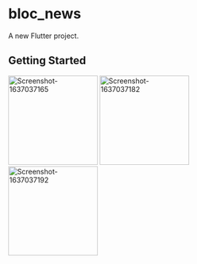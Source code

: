 # bloc_news

A new Flutter project.

## Getting Started
<a href="https://ibb.co/W0tjdjD"><img src="https://i.ibb.co/Qkdtqt8/Screenshot-1637037165.png" alt="Screenshot-1637037165" border="0" width="180"></a>
<a href="https://ibb.co/bH5pn6N"><img src="https://i.ibb.co/db4nyfk/Screenshot-1637037182.png" alt="Screenshot-1637037182" border="0" width="180"></a>
<a href="https://ibb.co/g9SVCrP"><img src="https://i.ibb.co/QQPdGJC/Screenshot-1637037192.png" alt="Screenshot-1637037192" border="0" width="180"></a>


